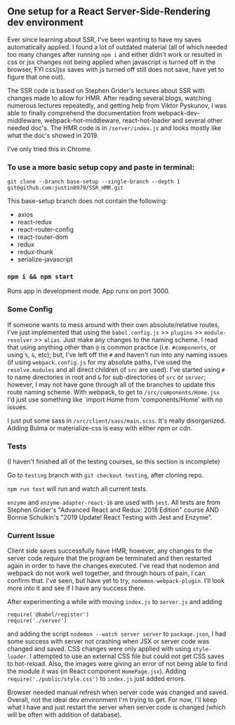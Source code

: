 ## One setup for a React Server-Side-Rendering dev environment

Ever since learning about SSR, I've been wanting to have my saves automatically applied. I found a lot of outdated material
(all of which needed too many changes after running `npm i` and either didn't work or resulted in css or jsx changes not being
applied when javascript is turned off in the browser, FYI css/jsx saves with js turned off still does not save, have yet to figure that one out).

The SSR code is based on Stephen Grider's lectures about SSR with changes made to allow for HMR. After reading several
blogs, watching numerous lectures repeatedly, and getting help from Viktor Pyskunov, I was able to finally comprehend the
documentation from webpack-dev-middleware, webpack-hot-middleware, react-hot-loader and several other needed doc's. The HMR code is in `/server/index.js` and looks mostly like what the doc's showed in 2019.

I've only tried this in Chrome.

### To use a more basic setup copy and paste in terminal:

`git clone --branch base-setup --single-branch --depth 1 git@github.com:justin0979/SSR_HMR.git`

This base-setup branch does not contain the following:

- axios
- react-redux
- react-router-config
- react-router-dom
- redux
- redux-thunk
- serialize-javascript

### `npm i && npm start`

Runs app in development mode.
App runs on port 3000.

### Some Config

If someone wants to mess around with their own absolute/relative routes, I've just implemented that using the `babel.config.js` >> `plugins` >> `module-resolver` >> `alias`. Just make any changes to the naming scheme.
I read that using anything other than `@` is common practice (i.e. `#components`, or using `%`, `&`, etc); but, I've left off the `#` and haven't run into any naming issues (if using `webpack.config.js` for my absolute paths, I've used the `resolve.modules` and all direct children of `src` are used). I've started using `#` to name directories in root and `&` for sub-directories of `src` or `server`; however, I may not have gone through all of the branches to update this route naming scheme. With webpack, to get to `/src/components/Home.jsx` I'd just use something like `import Home from 'components/Home' with no issues.

I just put some sass in `/src/client/sass/main.scss`. It's really disorganized. Adding Bulma or materialize-css is easy with either npm or cdn.

### Tests

(I haven't finished all of the testing courses, so this section is incomplete)

Go to `testing` branch with `git checkout testing`, after cloning repo.

`npm run test` will run and watch all current tests.

`enzyme` and `enzyme-adapter-react-16` are used with `jest`.
All tests are from Stephen Grider's "Advanced React and Redux: 2018 Edition" course AND Bonnie Schulkin's
"2019 Update! React Testing with Jest and Enzyme".

### Current Issue

Client side saves successfully have HMR; however, any changes to the server code require that the program be terminated and then restarted again in order to have the changes executed. I've read that nodemon and webpack do not work well together, and through hours of pain, I can confirm that. I've seen, but have yet to try, `nodemon-webpack-plugin`. I'll look more into it and see if I have any success there.

After experimenting a while with moving `index.js` to `server.js` and adding

```
require('@babel/register')
require('./server')
```

and adding the script `nodemon --watch server server` to `package.json`, I had some success with server not crashing when JSX or server code was changed and saved. CSS changes were only applied with using `style-loader`. I attempted to use an external CSS file but could not get CSS saves to hot-reload. Also, the images were giving an error of not being able to find the module it was (in React component `HomePage.jsx`). Adding `require('./public/style.css')` to `index.js` just added errors.

Browser needed manual refresh when server code was changed and saved. Overall, not the ideal dev environment I'm trying to get. For now, I'll keep what I have and just restart the server when server code is changed (which will be often with addition of database).
